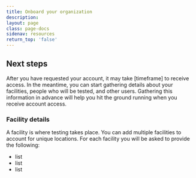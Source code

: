```yaml
---
title: Onboard your organization
description:
layout: page
class: page-docs
sidenav: resources
return_top: 'false'
---
```


## Next steps
After you have requested your account, it may take [timeframe] to receive access. In the meantime, you can start gathering details about your facilities, people who will be tested, and other users. Gathering this information in advance will help you hit the ground running when you receive account access.

### Facility details
A facility is where testing takes place. You can add multiple facilities to account for unique locations. For each facility you will be asked to provide the following:

- list
- list
- list
